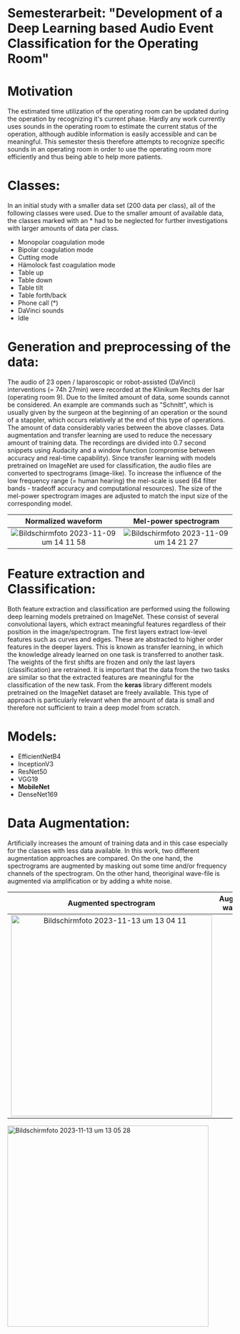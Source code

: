 # Semesterarbeit: "Development of a Deep Learning based Audio Event Classification for the Operating Room"

# Motivation
The estimated time utilization of the operating room can be updated during the operation by recognizing it's current phase.
Hardly any work currently uses sounds in the operating room to estimate the current status of the operation, although audible information is easily accessible and can be meaningful.
This semester thesis therefore attempts to recognize specific sounds in an operating room in order to use the operating room more efficiently and thus being able to help more patients.

# Classes:

In an initial study with a smaller data set (200 data per class), all of the following classes were used.
Due to the smaller amount of available data, the classes marked with an * had to be neglected for further investigations with larger amounts of data per class.

  - Monopolar coagulation mode
  - Bipolar coagulation mode
  - Cutting mode
  - Hämolock fast coagulation mode
  - Table up
  - Table down
  - Table tilt
  - Table forth/back
  - Phone call (*)
  - DaVinci sounds
  - Idle

# Generation and preprocessing of the data:
The audio of 23 open / laparoscopic or robot-assisted (DaVinci) interventions (= 74h 27min) were recorded at the Klinikum Rechts der Isar (operating room 9).
Due to the limited amount of data, some sounds cannot be considered.
An example are commands such as "Schnitt", which is usually given by the surgeon at the beginning of an operation or the sound of a stappler, which occurs relatively at the end of this type of operations.
The amount of data considerably varies between the above classes.
Data augmentation and transfer learning are used to reduce the necessary amount of training data.
The recordings are divided into 0.7 second snippets using Audacity and a window function (compromise between accuracy and real-time capability).
Since transfer learning with models pretrained on ImageNet are used for classification, the audio files are converted to spectrograms (image-like).
To increase the influence of the low frequency range (= human hearing) the mel-scale is used (64 filter bands - tradeoff accuracy and computational resources).
The size of the mel-power spectrogram images are adjusted to match the input size of the corresponding model.

Normalized waveform        |  Mel-power spectrogram
:-------------------------:|:-------------------------:
<img alt="Bildschirmfoto 2023-11-09 um 14 11 58" src="https://github.com/TommyRiedel/Operating-Room-Audio-Event-Classification/assets/33426324/5e8b547b-d2b5-4549-b5d7-c79a84051cce"> | <img alt="Bildschirmfoto 2023-11-09 um 14 21 27" src="https://github.com/TommyRiedel/Operating-Room-Audio-Event-Classification/assets/33426324/e39bc789-b0a1-47e2-94f4-896a98d3a35d">

# Feature extraction and Classification:
Both feature extraction and classification are performed using the following deep learning models pretrained on ImageNet.
These consist of several convolutional layers, which extract meaningful features regardless of their position in the image/spectrogram.
The first layers extract low-level features such as curves and edges.
These are abstracted to higher order features in the deeper layers.
This is known as transfer learning, in which the knowledge already learned on one task is transferred to another task. 
The weights of the first shifts are frozen and only the last layers (classification) are retrained.
It is important that the data from the two tasks are similar so that the extracted features are meaningful for the classification of the new task.
From the **keras** library different models pretrained on the ImageNet dataset are freely available.
This type of approach is particularly relevant when the amount of data is small and therefore not sufficient to train a deep model from scratch.

# Models:
  - EfficientNetB4
  - InceptionV3
  - ResNet50
  - VGG19
  - **MobileNet**
  - DenseNet169

# Data Augmentation:
Artificially increases the amount of training data and in this case especially for the classes with less data available.
In this work, two different augmentation approaches are compared.
On the one hand, the spectrograms are augmented by masking out some time and/or frequency channels of the spectrogram.
On the other hand, theoriginal wave-file is augmented via amplification or by adding a white noise.

Augmented spectrogram       |  Augmented wave-file
:-------------------------:|:-------------------------:
<img width="450" alt="Bildschirmfoto 2023-11-13 um 13 04 11" src="https://github.com/TommyRiedel/Operating-Room-Audio-Event-Classification/assets/33426324/a1fe10f8-4459-4d17-9cc6-31004c258358"> |
<img width="450" alt="Bildschirmfoto 2023-11-13 um 13 05 28" src="https://github.com/TommyRiedel/Operating-Room-Audio-Event-Classification/assets/33426324/f085fe41-6d48-46b9-9f28-74e515a7dce6">

